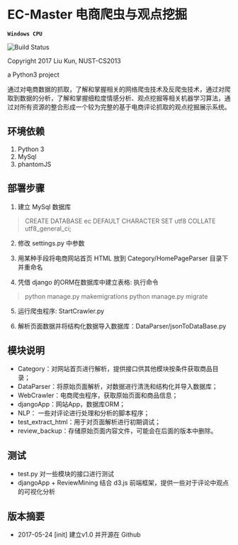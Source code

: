 ﻿EC-Master 电商爬虫与观点挖掘
====

**`Windows CPU`**

![Build Status](https://ci.tensorflow.org/buildStatus/icon?job=tensorflow-master-win-cmake-py)


Copyright 2017 Liu Kun, NUST-CS2013

a Python3 project

通过对电商数据的抓取，了解和掌握相关的网络爬虫技术及反爬虫技术，通过对爬取到数据的分析，了解和掌握细粒度情感分析、观点挖掘等相关机器学习算法，通过对所有资源的整合形成一个较为完整的基于电商评论抓取的观点挖掘展示系统。

## 环境依赖
1. Python 3
2. MySql
3. phantomJS

## 部署步骤
1. 建立 MySql 数据库
> CREATE DATABASE ec DEFAULT CHARACTER SET utf8 COLLATE utf8_general_ci;

2. 修改 settings.py 中参数

3. 用某种手段将电商网站首页 HTML 放到 Category/HomePageParser 目录下并重命名

4. 凭借 django 的ORM在数据库中建立表格: 执行命令
> python manage.py makemigrations
python manage.py migrate

5. 运行爬虫程序:  StartCrawler.py

6. 解析页面数据并将结构化数据导入数据库：DataParser/jsonToDataBase.py

## 模块说明
* Category：对网站首页进行解析，提供接口供其他模块按条件获取商品目录；
* DataParser：将原始页面解析，对数据进行清洗和结构化并导入数据库；
* WebCrawler：电商爬虫程序，获取原始页面和商品信息；
* djangoApp：网站App，数据库ORM；
* NLP： 一些对评论进行处理和分析的脚本程序；
* test_extract_html：用于对页面解析进行初期调试；
* review_backup：存储原始页面内容文件，可能会在后面的版本中删除。

## 测试
* test.py 对一些模块的接口进行测试
* djangoApp + ReviewMining 结合 d3.js 前端框架，提供一些对于评论中观点的可视化分析

## 版本摘要
* 2017-05-24 [init] 建立v1.0 并开源在 Github 